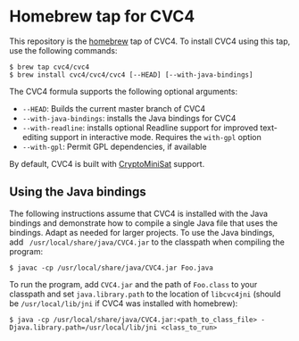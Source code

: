 # Homebrew tap for CVC4

This repository is the [homebrew](https://brew.sh/) tap of CVC4. To install
CVC4 using this tap, use the following commands:

```
$ brew tap cvc4/cvc4
$ brew install cvc4/cvc4/cvc4 [--HEAD] [--with-java-bindings]
```

The CVC4 formula supports the following optional arguments:

- `--HEAD`: Builds the current master branch of CVC4
- `--with-java-bindings`: installs the Java bindings for CVC4
- `--with-readline`: installs optional Readline support for improved
  text-editing support in interactive mode. Requires the `with-gpl` option
- `--with-gpl`: Permit GPL dependencies, if available

By default, CVC4 is built with
[CryptoMiniSat](https://github.com/msoos/cryptominisat) support.

## Using the Java bindings

The following instructions assume that CVC4 is installed with the Java bindings
and demonstrate how to compile a single Java file that uses the bindings. Adapt
as needed for larger projects.  To use the Java bindings, add `
/usr/local/share/java/CVC4.jar` to the classpath when compiling the program:

```
$ javac -cp /usr/local/share/java/CVC4.jar Foo.java
```

To run the program, add `CVC4.jar` and the path of `Foo.class` to your
classpath and set `java.library.path` to the location of `libcvc4jni` (should
be `/usr/local/lib/jni` if CVC4 was installed with homebrew):

```
$ java -cp /usr/local/share/java/CVC4.jar:<path_to_class_file> -Djava.library.path=/usr/local/lib/jni <class_to_run>
```
